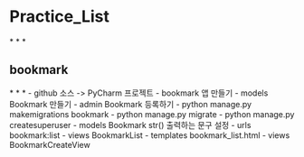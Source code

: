 <h1>Practice_List</h1>
* * *
<h2>bookmark</h2>
* * *
- github 소스 -> PyCharm 프로젝트
- bookmark 앱 만들기
- models Bookmark 만들기
- admin Bookmark 등록하기
- python manage.py makemigrations bookmark
- python manage.py migrate
- python manage.py createsuperuser
- models Bookmark str() 출력하는 문구 설정
- urls bookmark:list
- views BookmarkList
- templates bookmark_list.html
- views BookmarkCreateView
